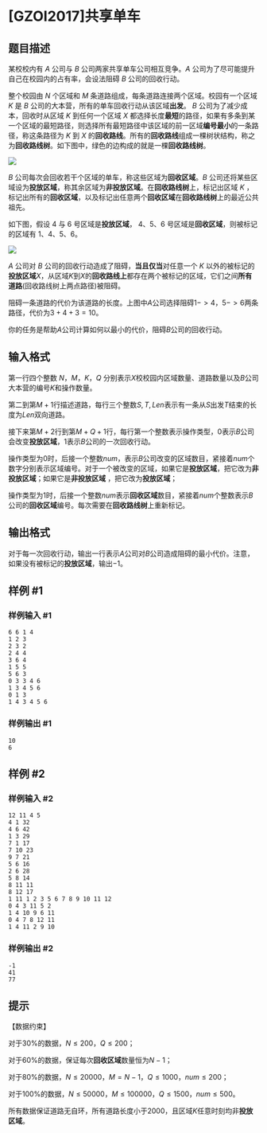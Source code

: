# [GZOI2017]共享单车

## 题目描述

某校校内有 $A$ 公司与 $B$ 公司两家共享单车公司相互竞争。$A$ 公司为了尽可能提升自己在校园内的占有率，会设法阻碍 $B$ 公司的回收行动。

整个校园由 $N$ 个区域和 $M$ 条道路组成，每条道路连接两个区域。校园有一个区域 $K$ 是 $B$ 公司的大本营，所有的单车回收行动从该区域**出发**。 $B$ 公司为了减少成本，回收时从区域 $K$ 到任何一个区域 $X$ 都选择长度**最短**的路径，如果有多条到某一个区域的最短路径，则选择所有最短路径中该区域的前一区域**编号最小**的一条路径，称这条路径为 $K$ 到 $X$ 的**回收路线**。所有的**回收路线**组成一棵树状结构，称之为**回收路线树**。如下图中，绿色的边构成的就是一棵**回收路线树**。

![](https://cdn.luogu.com.cn/upload/image_hosting/x0cksrjz.png)

$B$ 公司每次会回收若干个区域的单车，称这些区域为**回收区域**。$B$ 公司还将某些区域设为**投放区域**，称其余区域为**非投放区域**。在**回收路线树**上，标记出区域 $K$ ，标记出所有的**回收区域**，以及标记出任意两个**回收区域**在**回收路线树**上的最近公共祖先。

如下图，假设 $4$ 与 $6$ 号区域是**投放区域**， $4$、$5$、$6$ 号区域是**回收区域**，则被标记的区域有 $1$、$4$、$5$、$6$。

![](https://cdn.luogu.com.cn/upload/image_hosting/mdwo6dcn.png)

$A$ 公司对 $B$ 公司的回收行动造成了阻碍，**当且仅当**对任意一个 $K$ 以外的被标记的**投放区域**$X$，从区域$K$到$X$的**回收路线上**都存在两个被标记的区域，它们之间**所有道路**(回收路线树上两点路径)被阻碍。

阻碍一条道路的代价为该道路的长度。上图中$A$公司选择阻碍$1->4$，$5->6$两条路径，代价为$3+4+3=10$。

你的任务是帮助$A$公司计算如何以最小的代价，阻碍$B$公司的回收行动。

## 输入格式

第一行四个整数 $N$，$M$，$K$，$Q$ 分别表示$X$校校园内区域数量、道路数量以及$B$公司大本营的编号$K$和操作数量。

第二到第$M+1$行描述道路，每行三个整数$S,T,Len$表示有一条从$S$出发$T$结束的长度为$Len$双向道路。

接下来第$M+2$行到第$M+Q+1$行，每行第一个整数表示操作类型，$0$表示$B$公司会改变**投放区域**，$1$表示$B$公司的一次回收行动。

操作类型为$0$时，后接一个整数$num$，表示$B$公司改变的区域数目，紧接着$num$个数字分别表示区域编号。对于一个被改变的区域，如果它是**投放区域**，把它改为**非投放区域**；如果它是**非投放区域** ，把它改为**投放区域**；

操作类型为$1$时，后接一个整数$num$表示**回收区域**数目，紧接着$num$个整数表示$B$公司的**回收区域**编号。每次需要在**回收路线树**上重新标记。

## 输出格式

对于每一次回收行动，输出一行表示$A$公司对$B$公司造成阻碍的最小代价。注意，如果没有被标记的**投放区域**，输出$-1$。


## 样例 #1

### 样例输入 #1
```
6 6 1 4
1 2 3
2 3 2
2 4 4
3 6 4
1 5 5
5 6 3
0 3 3 4 6
1 3 4 5 6
0 1 3
1 4 3 4 5 6
```

### 样例输出 #1

```
10
6
```

## 样例 #2

### 样例输入 #2
```
12 11 4 5
4 1 32
4 6 42
1 3 29
7 1 17
7 10 23
9 7 21
5 6 16
2 6 28
5 8 14
8 11 11
8 12 17
1 11 1 2 3 5 6 7 8 9 10 11 12
0 4 3 11 5 2
1 4 10 9 6 11
0 4 7 8 12 11
1 4 11 2 9 10
```

### 样例输出 #2

```
-1
41
77
```

## 提示

【数据约束】

对于$30\%$的数据，$N\le 200$，$Q\le 200$；

对于$60\%$的数据，保证每次**回收区域**数量恒为$N-1$；

对于$80\%$的数据，$N\le 20000$，$M=N-1$，$Q\le 1000$，$num\le 200$；

对于$100\%$的数据，$N\le 50000$，$M\le 100000$，$Q\le 1500$，$num\le 500$。

所有数据保证道路无自环，所有道路长度小于$2000$，且区域$K$任意时刻均非**投放区域**。

